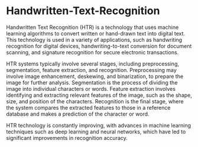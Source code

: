 # Handwritten-Text-Recognition
Handwritten Text Recognition (HTR) is a technology that uses machine learning algorithms to convert written or hand-drawn text into digital text. This technology is used in a variety of applications, such as handwriting recognition for digital devices, handwriting-to-text conversion for document scanning, and signature recognition for secure electronic transactions.

HTR systems typically involve several stages, including preprocessing, segmentation, feature extraction, and recognition. Preprocessing may involve image enhancement, deskewing, and binarization, to prepare the image for further analysis. Segmentation is the process of dividing the image into individual characters or words. Feature extraction involves identifying and extracting relevant features of the image, such as the shape, size, and position of the characters. Recognition is the final stage, where the system compares the extracted features to those in a reference database and makes a prediction of the character or word.

HTR technology is constantly improving, with advances in machine learning techniques such as deep learning and neural networks, which have led to significant improvements in recognition accuracy.
